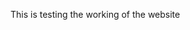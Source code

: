 This is testing the working of the website
<script src="https://gist.github.com/ArunBollam/73139429ca9ff31173fa0f2ae8629498.js"></script>
